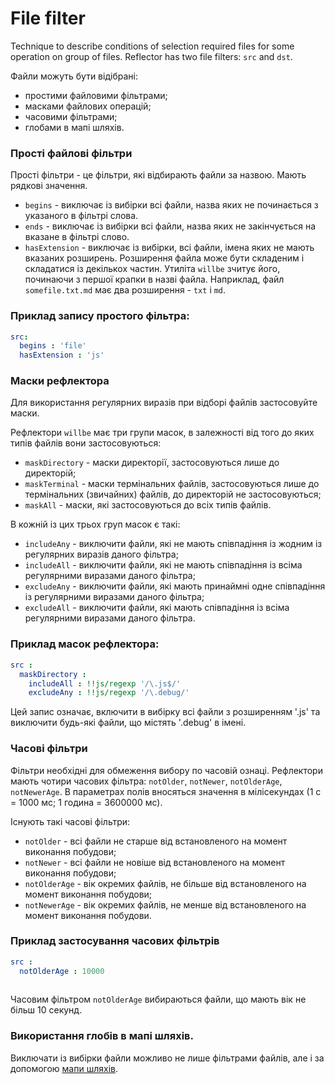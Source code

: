 # File filter

Technique to describe conditions of selection required files for some operation on group of files. Reflector has two file filters: <code>src</code> and <code>dst</code>.

Файли можуть бути відібрані:
- простими файловими фільтрами;
- масками файлових операцій;
- часовими фільтрами;
- глобами в мапі шляхів.

### Прості файлові фільтри

Прості фільтри - це фільтри, які відбирають файли за назвою. Мають рядкові значення.

- `begins` - виключає із вибірки всі файли, назва яких не починається з указаного в фільтрі слова.
- `ends` - виключає із вибірки всі файли, назва яких не закінчується на вказане в фільтрі слово.
- `hasExtension` - виключає із вибірки, всі файли, імена яких не мають вказаних розширень. Розширення файла може бути складеним і складатися із декількох частин. Утиліта `willbe` зчитує його, починаючи з першої крапки в назві файла. Наприклад, файл `somefile.txt.md` має два розширення - `txt` i `md`.

### Приклад запису простого фільтра:

```yaml
src:
  begins : 'file'
  hasExtension : 'js'

```

### Маски рефлектора

Для використання регулярних виразів при відборі файлів застосовуйте маски.

Рефлектори `willbe` має три групи масок, в залежності від того до яких типів файлів вони застосовуються:
- `maskDirectory` - маски директорії, застосовуються лише до директорій;  
- `maskTerminal` - маски термінальних файлів, застосовуються лише до термінальних (звичайних) файлів, до директорій не застосовуються;
- `maskAll` - маски, які застосовуються до всіх типів файлів.

В кожній із цих трьох груп масок є такі:
- `includeAny` - виключити файли, які не мають співпадіння із жодним із регулярних виразів даного фільтра;
- `includeAll` - виключити файли, які не мають співпадіння із всіма регулярними виразами даного фільтра;
- `excludeAny` - виключити файли, які мають принаймні одне співпадіння із регулярними виразами даного фільтра;  
- `excludeAll` - виключити файли, які мають співпадіння із всіма регулярними виразами даного фільтра.

### Приклад масок рефлектора:

```yaml
src :
  maskDirectory :
    includeAll : !!js/regexp '/\.js$/'  
    excludeAny : !!js/regexp '/\.debug/'  

```

Цей запис означає, включити в вибірку всі файли з розширенням '.js' та виключити будь-які файли, що містять '.debug' в імені.

### Часові фільтри  

Фільтри необхідні для обмеження вибору по часовій ознаці. Рефлектори мають чотири часових фільтра: `notOlder`, `notNewer`, `notOlderAge`, `notNewerAge`. В параметрах полів вносяться значення в мілісекундах (1 с = 1000 мс; 1 година = 3600000 мс).

Існують такі часові фільтри:
- `notOlder` - всі файли не старше від встановленого на момент виконання побудови;  
- `notNewer` - всі файли не новіше від встановленого на момент виконання побудови;
- `notOlderAge` - вік окремих файлів, не більше від встановленого на момент виконання побудови;  
- `notNewerAge` - вік окремих файлів, не менше від встановленого на момент виконання побудови.

### Приклад застосування часових фільтрів 

```yaml
src :
  notOlderAge : 10000
  
```

Часовим фільтром `notOlderAge` вибираються файли, що мають вік не більш 10 секунд.

### Використання глобів в мапі шляхів.

Виключати із вибірки файли можливо не лише фільтрами файлів, але і за допомогою [мапи шляхів](<./ResourceReflector.md#>).
